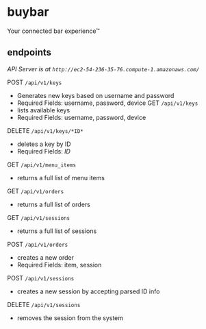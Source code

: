 # buybar
Your connected bar experience™

## endpoints

_API Server is at `http://ec2-54-236-35-76.compute-1.amazonaws.com/`_

POST `/api/v1/keys`
- Generates new keys based on username and password
- Required Fields: username, password, device
GET `/api/v1/keys`
- lists available keys
- Required Fields: username, password, device

DELETE `/api/v1/keys/*ID*`
- deletes a key by ID
- Required Fields: *ID*

GET `/api/v1/menu_items`
- returns a full list of menu items

GET `/api/v1/orders`
- returns a full list of orders

GET `/api/v1/sessions`
- returns a full list of sessions

POST `/api/v1/orders`
- creates a new order
- Required Fields: item, session

POST `/api/v1/sessions`
- creates a new session by accepting parsed ID info

DELETE `/api/v1/sessions`
- removes the session from the system

